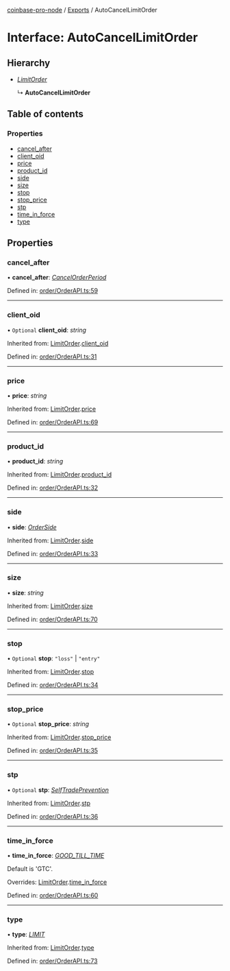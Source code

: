 [coinbase-pro-node](../README.md) / [Exports](../modules.md) / AutoCancelLimitOrder

# Interface: AutoCancelLimitOrder

## Hierarchy

- [_LimitOrder_](limitorder.md)

  ↳ **AutoCancelLimitOrder**

## Table of contents

### Properties

- [cancel_after](autocancellimitorder.md#cancel_after)
- [client_oid](autocancellimitorder.md#client_oid)
- [price](autocancellimitorder.md#price)
- [product_id](autocancellimitorder.md#product_id)
- [side](autocancellimitorder.md#side)
- [size](autocancellimitorder.md#size)
- [stop](autocancellimitorder.md#stop)
- [stop_price](autocancellimitorder.md#stop_price)
- [stp](autocancellimitorder.md#stp)
- [time_in_force](autocancellimitorder.md#time_in_force)
- [type](autocancellimitorder.md#type)

## Properties

### cancel_after

• **cancel_after**: [_CancelOrderPeriod_](../enums/cancelorderperiod.md)

Defined in: [order/OrderAPI.ts:59](https://github.com/bennycode/coinbase-pro-node/blob/baa73d4/src/order/OrderAPI.ts#L59)

---

### client_oid

• `Optional` **client_oid**: _string_

Inherited from: [LimitOrder](limitorder.md).[client_oid](limitorder.md#client_oid)

Defined in: [order/OrderAPI.ts:31](https://github.com/bennycode/coinbase-pro-node/blob/baa73d4/src/order/OrderAPI.ts#L31)

---

### price

• **price**: _string_

Inherited from: [LimitOrder](limitorder.md).[price](limitorder.md#price)

Defined in: [order/OrderAPI.ts:69](https://github.com/bennycode/coinbase-pro-node/blob/baa73d4/src/order/OrderAPI.ts#L69)

---

### product_id

• **product_id**: _string_

Inherited from: [LimitOrder](limitorder.md).[product_id](limitorder.md#product_id)

Defined in: [order/OrderAPI.ts:32](https://github.com/bennycode/coinbase-pro-node/blob/baa73d4/src/order/OrderAPI.ts#L32)

---

### side

• **side**: [_OrderSide_](../enums/orderside.md)

Inherited from: [LimitOrder](limitorder.md).[side](limitorder.md#side)

Defined in: [order/OrderAPI.ts:33](https://github.com/bennycode/coinbase-pro-node/blob/baa73d4/src/order/OrderAPI.ts#L33)

---

### size

• **size**: _string_

Inherited from: [LimitOrder](limitorder.md).[size](limitorder.md#size)

Defined in: [order/OrderAPI.ts:70](https://github.com/bennycode/coinbase-pro-node/blob/baa73d4/src/order/OrderAPI.ts#L70)

---

### stop

• `Optional` **stop**: `"loss"` \| `"entry"`

Inherited from: [LimitOrder](limitorder.md).[stop](limitorder.md#stop)

Defined in: [order/OrderAPI.ts:34](https://github.com/bennycode/coinbase-pro-node/blob/baa73d4/src/order/OrderAPI.ts#L34)

---

### stop_price

• `Optional` **stop_price**: _string_

Inherited from: [LimitOrder](limitorder.md).[stop_price](limitorder.md#stop_price)

Defined in: [order/OrderAPI.ts:35](https://github.com/bennycode/coinbase-pro-node/blob/baa73d4/src/order/OrderAPI.ts#L35)

---

### stp

• `Optional` **stp**: [_SelfTradePrevention_](../enums/selftradeprevention.md)

Inherited from: [LimitOrder](limitorder.md).[stp](limitorder.md#stp)

Defined in: [order/OrderAPI.ts:36](https://github.com/bennycode/coinbase-pro-node/blob/baa73d4/src/order/OrderAPI.ts#L36)

---

### time_in_force

• **time_in_force**: [_GOOD_TILL_TIME_](../enums/timeinforce.md#good_till_time)

Default is 'GTC'.

Overrides: [LimitOrder](limitorder.md).[time_in_force](limitorder.md#time_in_force)

Defined in: [order/OrderAPI.ts:60](https://github.com/bennycode/coinbase-pro-node/blob/baa73d4/src/order/OrderAPI.ts#L60)

---

### type

• **type**: [_LIMIT_](../enums/ordertype.md#limit)

Inherited from: [LimitOrder](limitorder.md).[type](limitorder.md#type)

Defined in: [order/OrderAPI.ts:73](https://github.com/bennycode/coinbase-pro-node/blob/baa73d4/src/order/OrderAPI.ts#L73)
